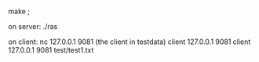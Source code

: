 make ;

on server:
./ras

on client:
nc 127.0.0.1 9081
(the client in testdata)
client 127.0.0.1 9081
client 127.0.0.1 9081 test/test1.txt




